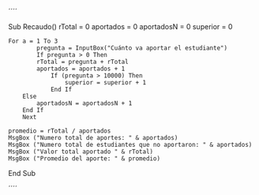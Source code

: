 ´´´´


Sub Recaudo()
    rTotal = 0
    aportados = 0
    aportadosN = 0
    superior = 0
    
    For a = 1 To 3
            pregunta = InputBox("Cuánto va aportar el estudiante")
            If pregunta > 0 Then
            rTotal = pregunta + rTotal
            aportados = aportados + 1
                If (pregunta > 10000) Then
                    superior = superior + 1
                End If
        Else
            aportadosN = aportadosN + 1
        End If
        Next
            
    promedio = rTotal / aportados
    MsgBox ("Numero total de aportes: " & aportados)
    MsgBox ("Numero total de estudiantes que no aportaron: " & aportados)
    MsgBox ("Valor total aportado " & rTotal)
    MsgBox ("Promedio del aporte: " & promedio)
End Sub


´´´´
